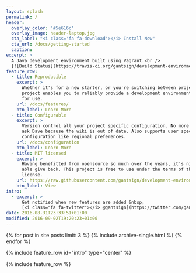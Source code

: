 ```yaml
---
layout: splash
permalink: /
header:
  overlay_color: '#5e616c'
  overlay_image: header-laptop.jpg
  cta_label: "<i class='fa fa-download'></i> Install Now"
  cta_url: /docs/getting-started
  caption:
excerpt: >
  A Java development environment built using Vagrant.<br />
  [![Build Status](https://travis-ci.org/gantsign/development-environment.svg?branch=master)](https://travis-ci.org/gantsign/development-environment)
feature_row:
  - title: Reproducible
    excerpt: >
      Whether it's for a new starter, or you're switching between projects, this
      project enables you to reliably provide a development environment ready
      for use.
    url: /docs/features/
    btn_label: Learn More
  - title: Configurable
    excerpt: >
      Version control all your project specific configuration. No more having to
      ask Dave because the wiki is out of date. Also supports user specific
      configuration like regional preferences.
    url: /docs/configuration
    btn_label: Learn More
  - title: MIT licensed
    excerpt: >
      Having benefitted from opensource so much over the years, it's nice to be
      able give back. This project is free to use under the terms of the MIT
      license.
    url: https://raw.githubusercontent.com/gantsign/development-environment/master/LICENSE
    btn_label: View
intro:
  - excerpt: >
      Get notified when new features are added &nbsp;
      [<i class="fa fa-twitter"></i> @gantsign](https://twitter.com/gantsign){: .btn .btn--twitter}
date: 2016-08-31T23:33:51+01:00
modified: 2016-09-02T19:20:23+01:00
---
```


<div class="home_news">
{% for post in site.posts limit: 3 %}
  {% include archive-single.html %}
{% endfor %}
</div>

{% include feature_row id="intro" type="center" %}

{% include feature_row %}
